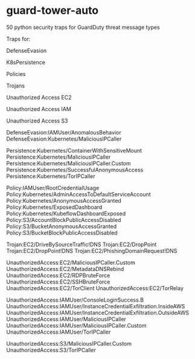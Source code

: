 # guard-tower-auto

50 python security traps for GuardDuty threat message types

Traps for:

DefenseEvasion

K8sPersistence

Policies

Trojans

Unauthorized Access EC2

Unauthorized Access IAM

Unauthorized Access S3











DefenseEvasion:IAMUser/AnomalousBehavior
DefenseEvasion:Kubernetes/MaliciousIPCaller

Persistence:Kubernetes/ContainerWithSensitiveMount
Persistence:Kubernetes/MaliciousIPCaller
Persistence:Kubernetes/MaliciousIPCaller.Custom
Persistence:Kubernetes/SuccessfulAnonymousAccess
Persistence:Kubernetes/TorIPCaller

Policy:IAMUser/RootCredentialUsage
Policy:Kubernetes/AdminAccessToDefaultServiceAccount
Policy:Kubernetes/AnonymousAccessGranted
Policy:Kubernetes/ExposedDashboard
Policy:Kubernetes/KubeflowDashboardExposed
Policy:S3/AccountBlockPublicAccessDisabled
Policy:S3/BucketAnonymousAccessGranted
Policy:S3/BucketBlockPublicAccessDisabled

Trojan:EC2/DriveBySourceTraffic!DNS
Trojan:EC2/DropPoint
Trojan:EC2/DropPoint!DNS
Trojan:EC2/PhishingDomainRequest!DNS

UnauthorizedAccess:EC2/MaliciousIPCaller.Custom
UnauthorizedAccess:EC2/MetadataDNSRebind
UnauthorizedAccess:EC2/RDPBruteForce
UnauthorizedAccess:EC2/SSHBruteForce
UnauthorizedAccess:EC2/TorClient
UnauthorizedAccess:EC2/TorRelay

UnauthorizedAccess:IAMUser/ConsoleLoginSuccess.B
UnauthorizedAccess:IAMUser/InstanceCredentialExfiltration.InsideAWS
UnauthorizedAccess:IAMUser/InstanceCredentialExfiltration.OutsideAWS
UnauthorizedAccess:IAMUser/MaliciousIPCaller
UnauthorizedAccess:IAMUser/MaliciousIPCaller.Custom
UnauthorizedAccess:IAMUser/TorIPCaller

UnauthorizedAccess:S3/MaliciousIPCaller.Custom
UnauthorizedAccess:S3/TorIPCaller


